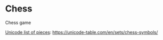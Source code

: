 # Chess
Chess game

[Unicode list of pieces](https://unicode-table.com/en/sets/chess-symbols/): https://unicode-table.com/en/sets/chess-symbols/